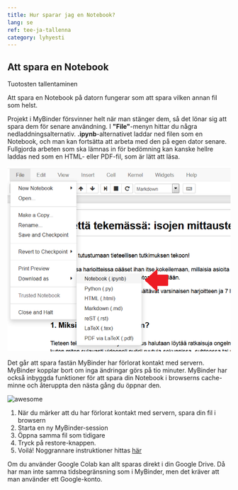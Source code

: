 ```yaml
---
title: Hur sparar jag en Notebook?
lang: se
ref: tee-ja-tallenna
category: lyhyesti
---
```


## Att spara en Notebook
Tuotosten tallentaminen

Att spara en Notebook på datorn fungerar som att spara vilken annan fil som helst.

Projekt i MyBinder försvinner helt när man stänger dem, så det lönar sig att spara dem för senare användning. I **"File"**-menyn hittar du några nedladdningsalternativ. **.ipynb**-alternativet laddar ned filen som en Notebook, och man kan fortsätta att arbeta med den på egen dator senare. Fullgjorda arbeten som ska lämnas in för bedömning kan kanske hellre laddas ned som en HTML- eller PDF-fil, som är lätt att läsa.


![save](../../assets/img/save.png)

Det går att spara fastän MyBinder har förlorat kontakt med servern. MyBinder kopplar bort om inga ändringar görs på tio minuter. MyBinder har också inbyggda funktioner för att spara din Notebook i browserns cache-minne och återuppta den nästa gång du öppnar den. 


![awesome](https://aws1.discourse-cdn.com/standard11/uploads/jupyter/optimized/2X/6/627f2f5ef76eaf67ff4e4c6bb5d89dd8c43cebc3_2_760x562.gif)

1. När du märker att du har förlorat kontakt med servern, spara din fil i browsern
2. Starta en ny MyBinder-session
3. Öppna samma fil som tidigare
4. Tryck på restore-knappen.
5. Voilá! Noggrannare instruktioner hittas [här](https://discourse.jupyter.org/t/getting-your-notebook-after-your-binder-has-stopped/3268)

Om du använder Google Colab kan allt sparas direkt i din Google Drive. Då har man inte samma tidsbegränsning som i MyBinder, men det kräver att man använder ett Google-konto.



